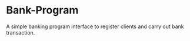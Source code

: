 # Bank-Program
A simple banking program interface to register clients and carry out bank transaction.

